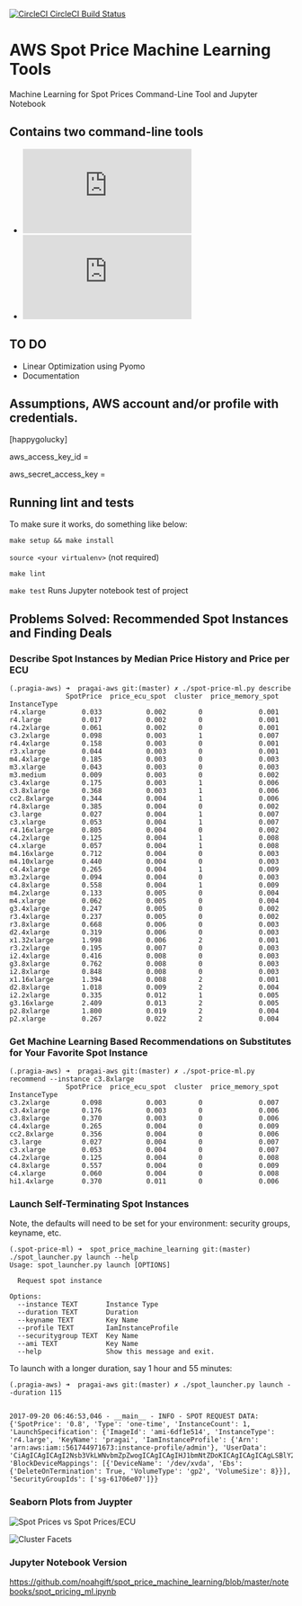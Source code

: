 [![CircleCI CircleCI Build Status](https://circleci.com/gh/noahgift/spot_price_machine_learning/tree/master.svg?style=svg)](https://circleci.com/gh/noahgift/spot_price_machine_learning/tree/master)

# AWS Spot Price Machine Learning Tools
Machine Learning for Spot Prices Command-Line Tool and Jupyter Notebook

## Contains two command-line tools

* ![Spot Price ML](https://github.com/noahgift/spot_price_machine_learning/blob/master/spot-price-ml.py)
* ![Spot Price Launcher](https://github.com/noahgift/spot_price_machine_learning/blob/master/spot_launcher.py)


## TO DO

* Linear Optimization using Pyomo
* Documentation

## Assumptions, AWS account and/or profile with credentials.

[happygolucky]

aws_access_key_id = <foo>

aws_secret_access_key = <bar>

## Running lint and tests

To make sure it works, do something like below:

```make setup && make install```

```source <your virtualenv>``` (not required)

```make lint```

```make test``` Runs Jupyter notebook test of project

## Problems Solved:  Recommended Spot Instances and Finding Deals


### Describe Spot Instances by Median Price History and Price per ECU

```
(.pragia-aws) ➜  pragai-aws git:(master) ✗ ./spot-price-ml.py describe
              SpotPrice  price_ecu_spot  cluster  price_memory_spot
InstanceType                                                       
r4.xlarge         0.033           0.002        0              0.001
r4.large          0.017           0.002        0              0.001
r4.2xlarge        0.061           0.002        0              0.001
c3.2xlarge        0.098           0.003        1              0.007
r4.4xlarge        0.158           0.003        0              0.001
r3.xlarge         0.044           0.003        0              0.001
m4.4xlarge        0.185           0.003        0              0.003
m3.xlarge         0.043           0.003        0              0.003
m3.medium         0.009           0.003        0              0.002
c3.4xlarge        0.175           0.003        1              0.006
c3.8xlarge        0.368           0.003        1              0.006
cc2.8xlarge       0.344           0.004        1              0.006
r4.8xlarge        0.385           0.004        0              0.002
c3.large          0.027           0.004        1              0.007
c3.xlarge         0.053           0.004        1              0.007
r4.16xlarge       0.805           0.004        0              0.002
c4.2xlarge        0.125           0.004        1              0.008
c4.xlarge         0.057           0.004        1              0.008
m4.16xlarge       0.712           0.004        0              0.003
m4.10xlarge       0.440           0.004        0              0.003
c4.4xlarge        0.265           0.004        1              0.009
m3.2xlarge        0.094           0.004        0              0.003
c4.8xlarge        0.558           0.004        1              0.009
m4.2xlarge        0.133           0.005        0              0.004
m4.xlarge         0.062           0.005        0              0.004
g3.4xlarge        0.247           0.005        0              0.002
r3.4xlarge        0.237           0.005        0              0.002
r3.8xlarge        0.668           0.006        0              0.003
d2.4xlarge        0.319           0.006        0              0.003
x1.32xlarge       1.998           0.006        2              0.001
r3.2xlarge        0.195           0.007        0              0.003
i2.4xlarge        0.416           0.008        0              0.003
g3.8xlarge        0.762           0.008        0              0.003
i2.8xlarge        0.848           0.008        0              0.003
x1.16xlarge       1.394           0.008        2              0.001
d2.8xlarge        1.018           0.009        2              0.004
i2.2xlarge        0.335           0.012        1              0.005
g3.16xlarge       2.409           0.013        2              0.005
p2.8xlarge        1.800           0.019        2              0.004
p2.xlarge         0.267           0.022        2              0.004
```


### Get Machine Learning Based Recommendations on Substitutes for Your Favorite Spot Instance

```
(.pragia-aws) ➜  pragai-aws git:(master) ✗ ./spot-price-ml.py recommend --instance c3.8xlarge 
              SpotPrice  price_ecu_spot  cluster  price_memory_spot
InstanceType                                                       
c3.2xlarge        0.098           0.003        0              0.007
c3.4xlarge        0.176           0.003        0              0.006
c3.8xlarge        0.370           0.003        0              0.006
c4.4xlarge        0.265           0.004        0              0.009
cc2.8xlarge       0.356           0.004        0              0.006
c3.large          0.027           0.004        0              0.007
c3.xlarge         0.053           0.004        0              0.007
c4.2xlarge        0.125           0.004        0              0.008
c4.8xlarge        0.557           0.004        0              0.009
c4.xlarge         0.060           0.004        0              0.008
hi1.4xlarge       0.370           0.011        0              0.006
```
### Launch Self-Terminating Spot Instances

Note, the defaults will need to be set for your environment:  security groups, keyname, etc.

```
(.spot-price-ml) ➜  spot_price_machine_learning git:(master) ./spot_launcher.py launch --help         
Usage: spot_launcher.py launch [OPTIONS]

  Request spot instance

Options:
  --instance TEXT       Instance Type
  --duration TEXT       Duration
  --keyname TEXT        Key Name
  --profile TEXT        IamInstanceProfile
  --securitygroup TEXT  Key Name
  --ami TEXT            Key Name
  --help                Show this message and exit.

```
To launch with a longer duration, say 1 hour and 55 minutes:
```
(.pragia-aws) ➜  pragai-aws git:(master) ✗ ./spot_launcher.py launch --duration 115


2017-09-20 06:46:53,046 - __main__ - INFO - SPOT REQUEST DATA: {'SpotPrice': '0.8', 'Type': 'one-time', 'InstanceCount': 1, 'LaunchSpecification': {'ImageId': 'ami-6df1e514', 'InstanceType': 'r4.large', 'KeyName': 'pragai', 'IamInstanceProfile': {'Arn': 'arn:aws:iam::561744971673:instance-profile/admin'}, 'UserData': 'CiAgICAgICAgI2Nsb3VkLWNvbmZpZwogICAgICAgIHJ1bmNtZDoKICAgICAgICAgLSBlY2hvICJoYWx0IiB8IGF0IG5vdyArIDExNSBtaW4KICAgIA==', 'BlockDeviceMappings': [{'DeviceName': '/dev/xvda', 'Ebs': {'DeleteOnTermination': True, 'VolumeType': 'gp2', 'VolumeSize': 8}}], 'SecurityGroupIds': ['sg-61706e07']}}
```


### Seaborn Plots from Juypter
![Spot Prices vs Spot Prices/ECU](https://user-images.githubusercontent.com/58792/30277517-e7016f3e-96bc-11e7-8dc9-348791ba7b47.png)

![Cluster Facets](https://user-images.githubusercontent.com/58792/30278742-2380d3d4-96c0-11e7-951a-e2fd76f6e603.png)

### Jupyter Notebook Version

https://github.com/noahgift/spot_price_machine_learning/blob/master/notebooks/spot_pricing_ml.ipynb

